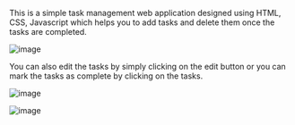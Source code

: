 This is a simple task management web application designed using HTML, CSS, Javascript which helps you to add tasks and delete them once the tasks are completed.

![image](https://github.com/user-attachments/assets/15edc743-bf5d-420c-8051-fc9e0cfc596a)

You can also edit the tasks by simply clicking on the edit button or you can mark the tasks as complete by clicking on the tasks.
 
![image](https://github.com/user-attachments/assets/0671a610-8239-4f8f-a237-f889ba25ebfd)

![image](https://github.com/user-attachments/assets/fc9342bd-98f1-402f-ac33-d24cfc33afe5)
